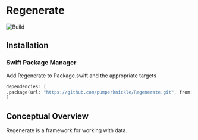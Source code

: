 # Regenerate
![Build](https://github.com/github/docs/actions/workflows/build.yml/badge.svg)

  
## Installation
### Swift Package Manager

Add Regenerate to Package.swift and the appropriate targets
```swift
dependencies: [
.package(url: "https://github.com/pumperknickle/Regenerate.git", from: "1.0.0")
]
```

## Conceptual Overview

Regenerate is a framework for working with data.
